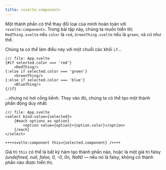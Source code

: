 ```yaml
---
title: <svelte:component>
---
```


Một thành phần có thể thay đổi loại của mình hoàn toàn với `<svelte:component>`. Trong bài tập này, chúng ta muốn hiển thị `RedThing.svelte` nếu `color` là `red`, `GreenThing.svelte` nếu là `green`, và cứ như thế.

Chúng ta _có thể_ làm điều này với một chuỗi các khối `if`...

```svelte
/// file: App.svelte
{#if selected.color === 'red'}
	<RedThing/>
{:else if selected.color === 'green'}
	<GreenThing/>
{:else if selected.color === 'blue'}
	<BlueThing/>
{/if}
```

...nhưng nó hơi cồng kềnh. Thay vào đó, chúng ta có thể tạo một thành phần động duy nhất:

```svelte
/// file: App.svelte
<select bind:value={selected}>
	{#each options as option}
		<option value={option}>{option.color}</option>
	{/each}
</select>

+++<svelte:component this={selected.component} />+++
```

Giá trị `this` có thể là bất kỳ hàm tạo thành phần nào, hoặc là một giá trị falsy _(undefined, null, false, 0, -0, 0n, NaN)_ — nếu nó là falsy, không có thành phần nào được hiển thị.
